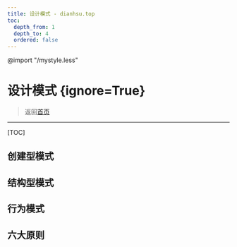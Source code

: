 ```yaml
---
title: 设计模式 - dianhsu.top
toc:
  depth_from: 1
  depth_to: 4
  ordered: false
---
```

@import "/mystyle.less"

# 设计模式 {ignore=True}
> 返回[首页](../index.html)

---------------------------

[TOC]

## 创建型模式

## 结构型模式

## 行为模式

## 六大原则